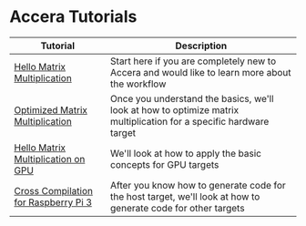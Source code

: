 [//]: # (Project: Accera)
[//]: # (Version: v1.2.11)

# Accera Tutorials

|Tutorial|Description|
|--|--|
|[Hello Matrix Multiplication](Hello_MatMul.md)|Start here if you are completely new to Accera and would like to learn more about the workflow|
|[Optimized Matrix Multiplication](Optimized_MatMul.md)|Once you understand the basics, we'll look at how to optimize matrix multiplication for a specific hardware target |
|[Hello Matrix Multiplication on GPU](Hello_MatMul_GPU.md)| We'll look at how to apply the basic concepts for GPU targets |
|[Cross Compilation for Raspberry Pi 3](Pi3_Cross_Compilation.md)|After you know how to generate code for the host target, we'll look at how to generate code for other targets|
